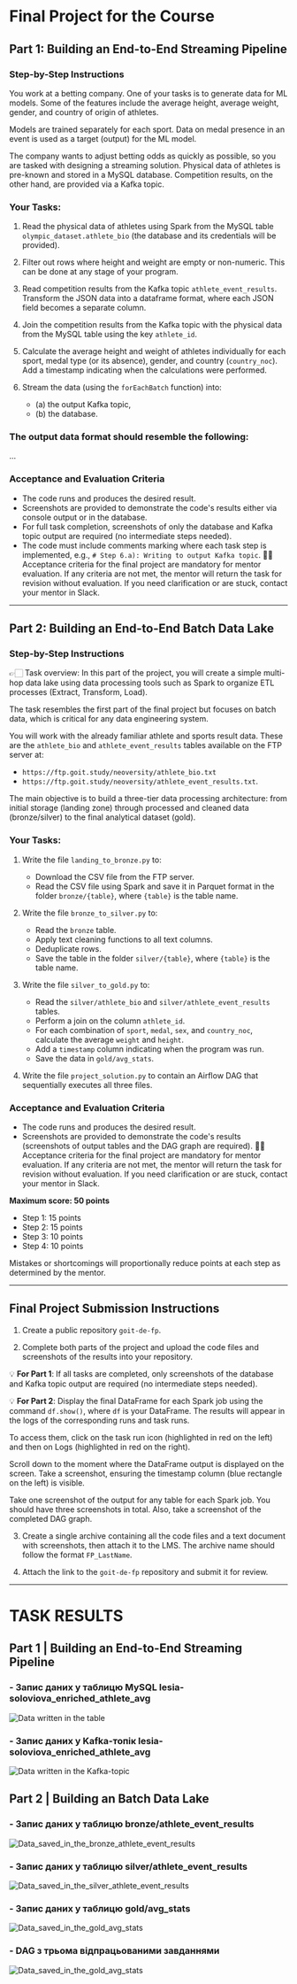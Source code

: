 # Final Project for the Course

## Part 1: Building an End-to-End Streaming Pipeline

### Step-by-Step Instructions

You work at a betting company. One of your tasks is to generate data for ML models. Some of the features include the average height, average weight, gender, and country of origin of athletes.

Models are trained separately for each sport. Data on medal presence in an event is used as a target (output) for the ML model.

The company wants to adjust betting odds as quickly as possible, so you are tasked with designing a streaming solution. Physical data of athletes is pre-known and stored in a MySQL database. Competition results, on the other hand, are provided via a Kafka topic.

### Your Tasks:

1. Read the physical data of athletes using Spark from the MySQL table `olympic_dataset.athlete_bio` (the database and its credentials will be provided).
   
2. Filter out rows where height and weight are empty or non-numeric. This can be done at any stage of your program.

3. Read competition results from the Kafka topic `athlete_event_results`. Transform the JSON data into a dataframe format, where each JSON field becomes a separate column.

4. Join the competition results from the Kafka topic with the physical data from the MySQL table using the key `athlete_id`.

5. Calculate the average height and weight of athletes individually for each sport, medal type (or its absence), gender, and country (`country_noc`). Add a timestamp indicating when the calculations were performed.

6. Stream the data (using the `forEachBatch` function) into:
   - (a) the output Kafka topic,
   - (b) the database.

### The output data format should resemble the following:

...

### Acceptance and Evaluation Criteria

- The code runs and produces the desired result.
- Screenshots are provided to demonstrate the code's results either via console output or in the database.
- For full task completion, screenshots of only the database and Kafka topic output are required (no intermediate steps needed).
- The code must include comments marking where each task step is implemented, e.g., `# Step 6.a): Writing to output Kafka topic`.
☝🏻 Acceptance criteria for the final project are mandatory for mentor evaluation. If any criteria are not met, the mentor will return the task for revision without evaluation. If you need clarification or are stuck, contact your mentor in Slack.

---

## Part 2: Building an End-to-End Batch Data Lake

### Step-by-Step Instructions

👉🏻 Task overview: In this part of the project, you will create a simple multi-hop data lake using data processing tools such as Spark to organize ETL processes (Extract, Transform, Load).

The task resembles the first part of the final project but focuses on batch data, which is critical for any data engineering system.

You will work with the already familiar athlete and sports result data. These are the `athlete_bio` and `athlete_event_results` tables available on the FTP server at:
- `https://ftp.goit.study/neoversity/athlete_bio.txt`
- `https://ftp.goit.study/neoversity/athlete_event_results.txt`.

The main objective is to build a three-tier data processing architecture: from initial storage (landing zone) through processed and cleaned data (bronze/silver) to the final analytical dataset (gold).

### Your Tasks:

1. Write the file `landing_to_bronze.py` to:
   - Download the CSV file from the FTP server.
   - Read the CSV file using Spark and save it in Parquet format in the folder `bronze/{table}`, where `{table}` is the table name.

2. Write the file `bronze_to_silver.py` to:
   - Read the `bronze` table.
   - Apply text cleaning functions to all text columns.
   - Deduplicate rows.
   - Save the table in the folder `silver/{table}`, where `{table}` is the table name.

3. Write the file `silver_to_gold.py` to:
   - Read the `silver/athlete_bio` and `silver/athlete_event_results` tables.
   - Perform a join on the column `athlete_id`.
   - For each combination of `sport`, `medal`, `sex`, and `country_noc`, calculate the average `weight` and `height`.
   - Add a `timestamp` column indicating when the program was run.
   - Save the data in `gold/avg_stats`.

4. Write the file `project_solution.py` to contain an Airflow DAG that sequentially executes all three files.

### Acceptance and Evaluation Criteria

- The code runs and produces the desired result.
- Screenshots are provided to demonstrate the code's results (screenshots of output tables and the DAG graph are required).
☝🏻 Acceptance criteria for the final project are mandatory for mentor evaluation. If any criteria are not met, the mentor will return the task for revision without evaluation. If you need clarification or are stuck, contact your mentor in Slack.

**Maximum score: 50 points**
- Step 1: 15 points
- Step 2: 15 points
- Step 3: 10 points
- Step 4: 10 points

Mistakes or shortcomings will proportionally reduce points at each step as determined by the mentor.

---

## Final Project Submission Instructions

1. Create a public repository `goit-de-fp`.

2. Complete both parts of the project and upload the code files and screenshots of the results into your repository.

💡 **For Part 1**: If all tasks are completed, only screenshots of the database and Kafka topic output are required (no intermediate steps needed).

💡 **For Part 2**: Display the final DataFrame for each Spark job using the command `df.show()`, where `df` is your DataFrame. The results will appear in the logs of the corresponding runs and task runs.

To access them, click on the task run icon (highlighted in red on the left) and then on Logs (highlighted in red on the right).

Scroll down to the moment where the DataFrame output is displayed on the screen. Take a screenshot, ensuring the timestamp column (blue rectangle on the left) is visible.

Take one screenshot of the output for any table for each Spark job. You should have three screenshots in total. Also, take a screenshot of the completed DAG graph.

3. Create a single archive containing all the code files and a text document with screenshots, then attach it to the LMS. The archive name should follow the format `FP_LastName`.

4. Attach the link to the `goit-de-fp` repository and submit it for review.

---

# TASK RESULTS

## Part 1 | Building an End-to-End Streaming Pipeline 
### - Запис даних у таблицю MySQL lesia-soloviova_enriched_athlete_avg
![Data written in the table](assets/task_1_2.png)

### - Запис даних у Kafka-топік lesia-soloviova_enriched_athlete_avg
![Data written in the Kafka-topic](assets/task_1_1.png)

## Part 2 | Building an Batch Data Lake

### - Запис даних у таблицю bronze/athlete_event_results

![Data_saved_in_the_bronze_athlete_event_results](assets/task_2_1.png)

### - Запис даних у таблицю silver/athlete_event_results

![Data_saved_in_the_silver_athlete_event_results](assets/task_2_2.png)

### - Запис даних у таблицю gold/avg_stats

![Data_saved_in_the_gold_avg_stats](assets/task_2_3.png)

### - DAG з трьома відпрацьованими завданнями

![Data_saved_in_the_gold_avg_stats](assets/task_2_4.png)